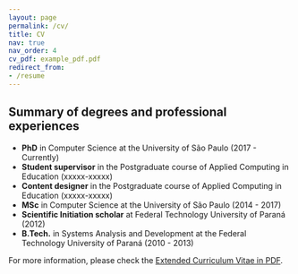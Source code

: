 ```yaml
---
layout: page
permalink: /cv/
title: CV
nav: true
nav_order: 4
cv_pdf: example_pdf.pdf
redirect_from:
- /resume
---
```


Summary of degrees and professional experiences
------
- **PhD** in Computer Science at the University of São Paulo (2017 - Currently)
- **Student supervisor** in the Postgraduate course of Applied Computing in Education (xxxxx-xxxxx)
- **Content designer** in the Postgraduate course of Applied Computing in Education (xxxxx-xxxxx)
- **MSc** in Computer Science at the University of São Paulo (2014 - 2017)
- **Scientific Initiation scholar** at Federal Technology University of Paraná (2012)
- **B.Tech.** in Systems Analysis and Development at the Federal Technology University of Paraná (2010 - 2013)

For more information, please check the [Extended Curriculum Vitae in PDF](/assets/pdf/kamila_cv.pdf).

